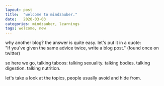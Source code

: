 ```yaml
---
layout: post
title:  "welcome to mindzauber."
date:   2020-03-03
categories: mindzauber, learnings
tags: welcome, new
---
```




why another blog? the answer is quite easy. let's put it in a quote:    
"If you've given the same advice twice, write a blog post." (found once on twitter)  
  
so here we go, talking taboos: talking sexuality. talking bodies. talking digestion. talking nutrition. 
   
let's take a look at the topics, people usually avoid and hide from.




